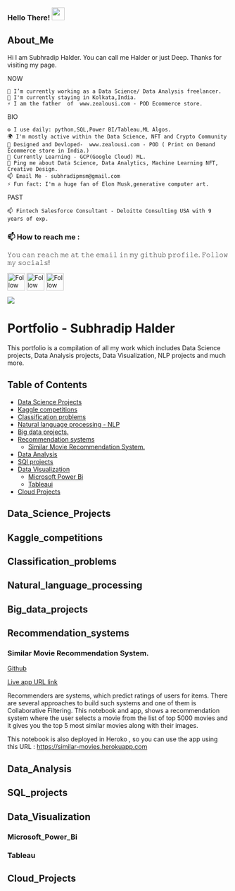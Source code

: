 
### Hello There!  <img src="https://github.com/sciencepal/sciencepal/blob/master/assets/Hi.gif" width="29px">

## About_Me

 Hi I am Subhradip Halder. You can call me Halder or just Deep.  Thanks for visiting my page. 

NOW

    🔭 I’m currently working as a Data Science/ Data Analysis freelancer.
    🏢 I'm currently staying in Kolkata,India.
    ⚡️ I am the father  of  www.zealousi.com - POD Ecommerce store.


BIO

    
    ⚙️ I use daily: python,SQL,Power BI/Tableau,ML Algos.
    🌍 I'm mostly active within the Data Science, NFT and Crypto Community
    💅 Designed and Devloped-  www.zealousi.com - POD ( Print on Demand Ecommerce store in India.)
    🌱 Currently Learning - GCP(Google Cloud) ML.
    💬 Ping me about Data Science, Data Analytics, Machine Learning NFT, Creative Design.
    📫 Email Me - subhradipmsm@gmail.com
    ⚡️ Fun fact: I'm a huge fan of Elon Musk,generative computer art.

PAST

    📫 Fintech Salesforce Consultant - Deloitte Consulting USA with 9 years of exp.
    
 
 ###  📫 How to reach me : 
 
𝚈𝚘𝚞 𝚌𝚊𝚗 𝚛𝚎𝚊𝚌𝚑 𝚖𝚎 𝚊𝚝 𝚝𝚑𝚎 𝚎𝚖𝚊𝚒𝚕 𝚒𝚗 𝚖𝚢 𝚐𝚒𝚝𝚑𝚞𝚋 𝚙𝚛𝚘𝚏𝚒𝚕𝚎. 𝙵𝚘𝚕𝚕𝚘𝚠 𝚖𝚢 𝚜𝚘𝚌𝚒𝚊𝚕𝚜!

[<img src="https://raw.githubusercontent.com/Raymo111/Raymo111/master/socials/linkedin.png" height="40em" align="center" alt="Follow Me on LinkedIn" title="Follow Halder on LinkedIn"/>](https://www.linkedin.com/in/deephalder/)
[<img src="https://raw.githubusercontent.com/Raymo111/Raymo111/master/socials/twitter.svg" height="40em" align="center" alt="Follow Me on Twitter" title="Follow Halder on Twitter"/>](https://www.twitter.com/Halder_Subh)
[<img src="https://raw.githubusercontent.com/Raymo111/Raymo111/master/socials/instagram.svg" height="40em" align="center" alt="Follow Me on Instagram" title="Follow Halder on Instagram"/>](https://www.instagram.com/walkwithhal/)

<img src="[https://github-readme-linkedin-iota.vercel.app/]/[/experience]?username=[deephalder]" />

# Portfolio -  Subhradip Halder

This portfolio is a compilation of  all my work  which includes Data Science projects, Data Analysis projects, Data Visualization, NLP projects and much more. 

## Table of Contents

- [Data Science Projects ](#Data_Science_Projects)
- [Kaggle competitions ](#Kaggle_competitions)
- [Classification problems](#Classification_problems)
- [Natural language processing - NLP](#Natural_language_processing)
- [Big data projects.](#Big_data_projects)
- [Recommendation systems](#Recommendation_systems)
    - [Similar Movie Recommendation System.](#Similar_Movie_Recommendation_System)
- [Data Analysis](#Data_Analysis)
- [SQl projects](#SQL_projects)
- [Data Visualization](#Data_Visualization)
    - [Microsoft Power Bi](#Microsoft_Power_Bi)
    - [Tableaui](#Tableau)
- [Cloud Projects](#Cloud_Projects)



## Data_Science_Projects

## Kaggle_competitions

## Classification_problems

## Natural_language_processing

## Big_data_projects

## Recommendation_systems

### Similar Movie Recommendation System.

[Github](https://github.com/deephalder/Personal-Code/blob/main/Kaggle/Movie_recommended_system/movie-recommendation-system-content-based-easy.ipynb) 

[Live app URL link ](https://similar-movies.herokuapp.com)

Recommenders are systems, which predict ratings of users for items. There are several approaches to build such systems and one of them is Collaborative Filtering. 
This notebook and app, shows a recommendation system where the user selects a movie from the list of top 5000 movies and it gives you the top 5 most similar movies along with their images.

This notebook is also deployed in Heroko , so you can use the app using this URL : https://similar-movies.herokuapp.com

## Data_Analysis

## SQL_projects

## Data_Visualization

### Microsoft_Power_Bi

### Tableau

## Cloud_Projects
